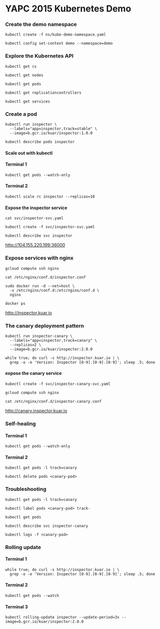 # YAPC 2015 Kubernetes Demo

### Create the demo namespace

```
kubectl create -f ns/kube-demo-namespace.yaml 
```
```
kubectl config set-context demo --namespace=demo
```

### Explore the Kubernetes API

```
kubectl get cs
```

```
kubectl get nodes
```

```
kubectl get pods
```

```
kubectl get replicationcontrollers
```

```
kubectl get services
```

### Create a pod

```
kubectl run inspector \
  --labels="app=inspector,track=stable" \
  --image=b.gcr.io/kuar/inspector:1.0.0
```

```
kubectl describe pods inspector
```

#### Scale out with kubectl

#### Terminal 1

```
kubectl get pods --watch-only
```

#### Terminal 2

```
kubectl scale rc inspector --replicas=10
```

#### Expose the inspector service

```
cat svc/inspector-svc.yaml
```

```
kubectl create -f svc/inspector-svc.yaml
```

```
kubectl describe svc inspector
```

http://104.155.220.199:36000

### Expose services with nginx

```
gcloud compute ssh nginx
```

```
cat /etc/nginx/conf.d/inspector.conf
```

```
sudo docker run -d --net=host \
  -v /etc/nginx/conf.d:/etc/nginx/conf.d \
  nginx
```

```
docker ps
```

http://inspector.kuar.io

### The canary deployment pattern

```
kubectl run inspector-canary \
  --labels="app=inspector,track=canary" \
  --replicas=2 \
  --image=b.gcr.io/kuar/inspector:2.0.0
```

```
while true; do curl -s http://inspector.kuar.io | \
  grep -o -e 'Version: Inspector [0-9].[0-9].[0-9]'; sleep .5; done
```

#### expose the canary service

```
kubectl create -f svc/inspector-canary-svc.yaml
```

```
gcloud compute ssh nginx
```

```
cat /etc/nginx/conf.d/inspector-canary.conf
```

http://canary.inspector.kuar.io

### Self-healing

#### Terminal 1

```
kubectl get pods --watch-only
```

#### Terminal 2

```
kubectl get pods -l track=canary
```

```
kubectl delete pods <canary-pod>
```

### Troubleshooting

```
kubectl get pods -l track=canary
```

```
kubectl label pods <canary-pod> track-
```

```
kubectl get pods
```

```
kubectl describe svc inspector-canary
```

```
kubectl logs -f <canary-pod>
```

### Rolling update

#### Terminal 1

```
while true; do curl -s http://inspector.kuar.io | \
  grep -o -e 'Version: Inspector [0-9].[0-9].[0-9]'; sleep .5; done
```

#### Terminal 2

```
kubectl get pods --watch
```

#### Terminal 3

```
kubectl rolling-update inspector --update-period=3s --image=b.gcr.io/kuar/inspector:2.0.0
```
